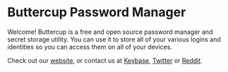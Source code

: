 # Buttercup Password Manager

Welcome! Buttercup is a free and open source password manager and secret storage utility. You can use it to store all of your various logins and identities so you can access them on all of your devices.

Check out our [website](https://buttercup.pw), or contact us at [Keybase](https://keybase.io/team/bcup), [Twitter](https://twitter.com/buttercup_pw) or [Reddit](https://www.reddit.com/r/bcup).
